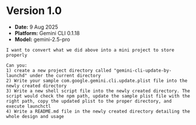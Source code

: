 # Version 1.0

- **Date:** 9 Aug 2025
- **Platform:** Gemini CLI 0.1.18
- **Model:** gemini-2.5-pro

```
I want to convert what we did above into a mini project to store properly

Can you:
1) create a new project directory called "gemini-cli-update-by-launchd" under the current directory
2) Write your sample com.google.gemini.cli.update.plist file into the newly created directory
3) Write a new shell script file into the newly created directory. The script would check the npm path, update the sample plist file with the right path, copy the updated plist to the proper directory, and execute launchctl
4) Write a README.md file in the newly created directory detailing the whole design and usage
```